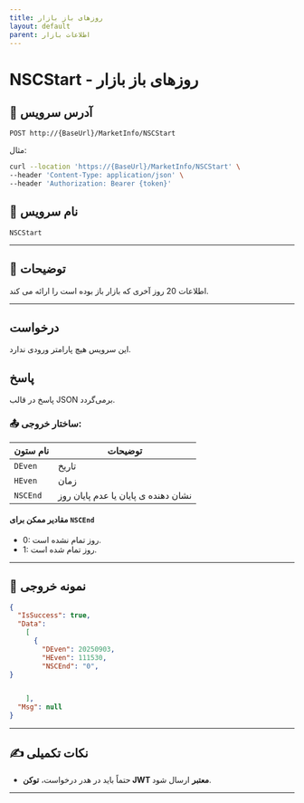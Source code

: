 ```yaml
---
title: روزهای باز بازار
layout: default
parent: اطلاعات بازار
---
```


# NSCStart - روزهای باز بازار

## 📌 آدرس سرویس

```
POST http://{BaseUrl}/MarketInfo/NSCStart
```

مثال:

```bash
curl --location 'https://{BaseUrl}/MarketInfo/NSCStart' \
--header 'Content-Type: application/json' \
--header 'Authorization: Bearer {token}'
```  

## 🧾 نام سرویس

`NSCStart`

---

## 🎯 توضیحات

اطلاعات 20 روز آخری که بازار باز بوده است را ارائه می کند.

---

## درخواست

این سرویس هیچ پارامتر ورودی ندارد. 

## پاسخ

پاسخ در قالب JSON برمی‌گردد.

### 📤 ساختار خروجی:

| نام ستون | توضیحات |
|---|---|
| `DEven` | تاریخ |
| `HEven` | زمان |
| `NSCEnd` | نشان دهنده ی پایان یا عدم پایان روز |


#### مقادیر ممکن برای `NSCEnd`

- 0: روز تمام نشده است.
- 1: روز تمام شده است.

---

## 📄 نمونه خروجی

```json
{
  "IsSuccess": true,
  "Data":
    [
      {
        "DEven": 20250903,
        "HEven": 111530,
        "NSCEnd": "0",
}


    ],
  "Msg": null
}
```

---

## ✍️ نکات تکمیلی
- حتماً باید در هدر درخواست، **توکن JWT معتبر** ارسال شود.

---


